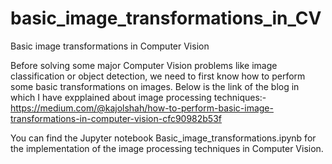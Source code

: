 # basic_image_transformations_in_CV
Basic image transformations in Computer Vision

Before solving some major Computer Vision problems like image classification or object detection, we need to first know how to perform some basic transformations on images. 
Below is the link of the blog in which I have expplained about image processing techniques:-
https://medium.com/@kajolshah/how-to-perform-basic-image-transformations-in-computer-vision-cfc90982b53f

You can find the Jupyter notebook Basic_image_transformations.ipynb for the implementation of the image processing techniques in Computer Vision.
